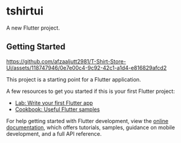 # tshirtui

A new Flutter project.

## Getting Started
https://github.com/afzaaljutt2981/T-Shirt-Store-Ui/assets/118747946/0e7e00c4-9c92-42c1-a1d4-e816829afcd2

This project is a starting point for a Flutter application.

A few resources to get you started if this is your first Flutter project:

- [Lab: Write your first Flutter app](https://docs.flutter.dev/get-started/codelab)
- [Cookbook: Useful Flutter samples](https://docs.flutter.dev/cookbook)

For help getting started with Flutter development, view the
[online documentation](https://docs.flutter.dev/), which offers tutorials,
samples, guidance on mobile development, and a full API reference.
